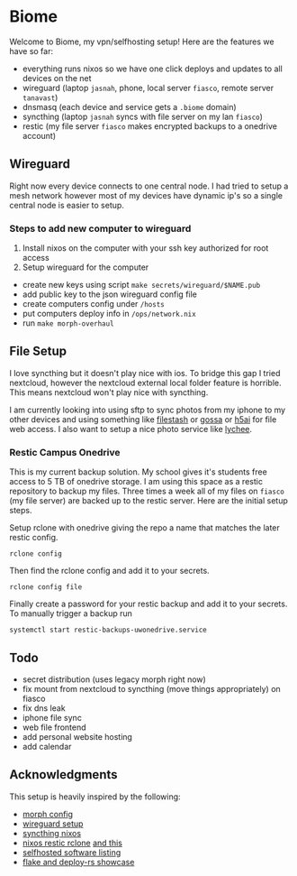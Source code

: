 # Biome

Welcome to Biome, my vpn/selfhosting setup!
Here are the features we have so far:
- everything runs nixos so we have one click deploys and updates to all devices on the net
- wireguard (laptop `jasnah`, phone, local server `fiasco`, remote server `tanavast`)
- dnsmasq (each device and service gets a `.biome` domain)
- syncthing (laptop `jasnah` syncs with file server on my lan `fiasco`)
- restic (my file server `fiasco` makes encrypted backups to a onedrive account)

## Wireguard

Right now every device connects to one central node. I had tried to setup a mesh network however most of my devices
have dynamic ip's so a single central node is easier to setup.

### Steps to add new computer to wireguard

1. Install nixos on the computer with your ssh key authorized for root access
2. Setup wireguard for the computer
  - create new keys using script `make secrets/wireguard/$NAME.pub`
  - add public key to the json wireguard config file
  - create computers config under `/hosts`
  - put computers deploy info in `/ops/network.nix`
  - run `make morph-overhaul`

## File Setup

I love syncthing but it doesn't play nice with ios. To bridge this gap I tried nextcloud, however the nextcloud
external local folder feature is horrible. This means nextcloud won't play nice with syncthing.

I am currently looking into using sftp to sync photos from my iphone to
my other devices and using something like [filestash](https://www.filestash.app/) or [gossa](https://github.com/pldubouilh/gossa) or [h5ai](https://larsjung.de/h5ai/) for file web access.
I also want to setup a nice photo service like [lychee](https://lychee.electerious.com/).

### Restic Campus Onedrive

This is my current backup solution. My school gives it's students free access
to 5 TB of onedrive storage. I am using this space as a restic repository
to backup my files. Three times a week all of my files on `fiasco` (my file server) are backed
up to the restic server. Here are the initial setup steps.


Setup rclone with onedrive giving the repo a name that matches the later restic config.
```
rclone config
```
Then find the rclone config and add it to your secrets.
```
rclone config file
```
Finally create a password for your restic backup and add it to your secrets. To manually trigger a backup run
```
systemctl start restic-backups-uwonedrive.service
```

## Todo

- secret distribution (uses legacy morph right now)
- fix mount from nextcloud to syncthing (move things appropriately) on fiasco
- fix dns leak
- iphone file sync
- web file frontend
- add personal website hosting
- add calendar 
 
## Acknowledgments

This setup is heavily inspired by the following:

- [morph config](https://github.com/Xe/blog-nixos-configs)
- [wireguard setup](https://github.com/abcdw/rde)
- [syncthing nixos](https://cloud.tissot.de/gitea/benneti/nixos/src/commit/a6ec7bd0206642537596ffdf11049af8312ca6c6)
- [nixos restic rclone](https://francis.begyn.be/blog/nixos-restic-backups) [and this](https://wiki.cont.run/self-hosted-services/)
- [selfhosted software listing](https://github.com/awesome-selfhosted/awesome-selfhosted)
- [flake and deploy-rs showcase](https://github.com/bbigras/nix-config/blob/master/nix/mk-host.nix)
